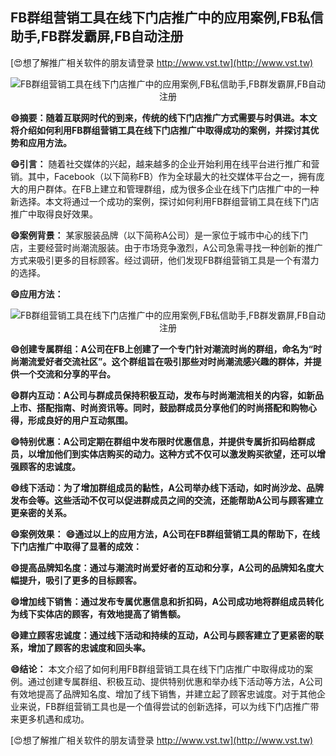 ## **FB群组营销工具在线下门店推广中的应用案例,FB私信助手,FB群发霸屏,FB自动注册**

[😍想了解推广相关软件的朋友请登录 http://www.vst.tw](http://www.vst.tw)

 <center><img src="https://vst.tw/MP4/tuiguang/png/3.png" alt="FB群组营销工具在线下门店推广中的应用案例,FB私信助手,FB群发霸屏,FB自动注册"></center>

**😄摘要：随着互联网时代的到来，传统的线下门店推广方式需要与时俱进。本文将介绍如何利用FB群组营销工具在线下门店推广中取得成功的案例，并探讨其优势和应用方法。**

**😄引言：**
随着社交媒体的兴起，越来越多的企业开始利用在线平台进行推广和营销。其中，Facebook（以下简称FB）作为全球最大的社交媒体平台之一，拥有庞大的用户群体。在FB上建立和管理群组，成为很多企业在线下门店推广中的一种新选择。本文将通过一个成功的案例，探讨如何利用FB群组营销工具在线下门店推广中取得良好效果。

**😄案例背景：**
某家服装品牌（以下简称A公司）是一家位于城市中心的线下门店，主要经营时尚潮流服装。由于市场竞争激烈，A公司急需寻找一种创新的推广方式来吸引更多的目标顾客。经过调研，他们发现FB群组营销工具是一个有潜力的选择。

**😄应用方法：**

 <center><img src="https://vst.tw/MP4/tuiguang/png/1.png" alt="FB群组营销工具在线下门店推广中的应用案例,FB私信助手,FB群发霸屏,FB自动注册"></center>

**😄创建专属群组：A公司在FB上创建了一个专门针对潮流时尚的群组，命名为“时尚潮流爱好者交流社区”。这个群组旨在吸引那些对时尚潮流感兴趣的群体，并提供一个交流和分享的平台。**

**😄群内互动：A公司与群成员保持积极互动，发布与时尚潮流相关的内容，如新品上市、搭配指南、时尚资讯等。同时，鼓励群成员分享他们的时尚搭配和购物心得，形成良好的用户互动氛围。**

**😄特别优惠：A公司定期在群组中发布限时优惠信息，并提供专属折扣码给群成员，以增加他们到实体店购买的动力。这种方式不仅可以激发购买欲望，还可以增强顾客的忠诚度。**

**😄线下活动：为了增加群组成员的黏性，A公司举办线下活动，如时尚沙龙、品牌发布会等。这些活动不仅可以促进群成员之间的交流，还能帮助A公司与顾客建立更亲密的关系。**

**😄案例效果：**
**😄通过以上的应用方法，A公司在FB群组营销工具的帮助下，在线下门店推广中取得了显著的成效：**

**😄提高品牌知名度：通过与潮流时尚爱好者的互动和分享，A公司的品牌知名度大幅提升，吸引了更多的目标顾客。**

**😄增加线下销售：通过发布专属优惠信息和折扣码，A公司成功地将群组成员转化为线下实体店的顾客，有效地提高了销售额。**

**😄建立顾客忠诚度：通过线下活动和持续的互动，A公司与顾客建立了更紧密的联系，增加了顾客的忠诚度和回头率。**

**😄结论：**
本文介绍了如何利用FB群组营销工具在线下门店推广中取得成功的案例。通过创建专属群组、积极互动、提供特别优惠和举办线下活动等方法，A公司有效地提高了品牌知名度、增加了线下销售，并建立起了顾客忠诚度。对于其他企业来说，FB群组营销工具也是一个值得尝试的创新选择，可以为线下门店推广带来更多机遇和成功。

[😍想了解推广相关软件的朋友请登录 http://www.vst.tw](http://www.vst.tw)



